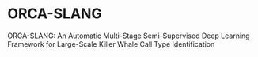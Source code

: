 # ORCA-SLANG
ORCA-SLANG: An Automatic Multi-Stage Semi-Supervised Deep Learning Framework for Large-Scale Killer Whale Call Type Identification
